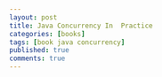 ```yaml
---
layout: post
title: Java Concurrency In  Practice
categories: [books]
tags: [book java concurrency]
published: true
comments: true
---
```


### 